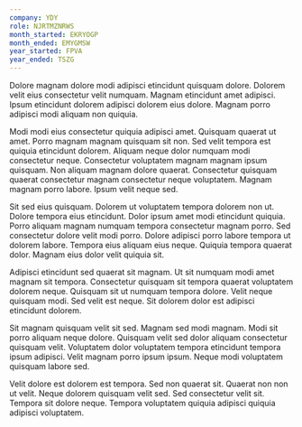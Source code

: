 ```yaml
---
company: YDY
role: NJRTMZNRWS
month_started: EKRYOGP
month_ended: EMYGMSW
year_started: FPVA
year_ended: TSZG
---
```


Dolore magnam dolore modi adipisci etincidunt quisquam dolore. Dolorem velit eius consectetur velit numquam. Magnam etincidunt amet adipisci. Ipsum etincidunt dolorem adipisci dolorem eius dolore. Magnam porro adipisci modi aliquam non quiquia.

Modi modi eius consectetur quiquia adipisci amet. Quisquam quaerat ut amet. Porro magnam magnam quisquam sit non. Sed velit tempora est quiquia etincidunt dolorem. Aliquam neque dolor numquam modi consectetur neque. Consectetur voluptatem magnam magnam ipsum quisquam. Non aliquam magnam dolore quaerat. Consectetur quisquam quaerat consectetur magnam consectetur neque voluptatem. Magnam magnam porro labore. Ipsum velit neque sed.

Sit sed eius quisquam. Dolorem ut voluptatem tempora dolorem non ut. Dolore tempora eius etincidunt. Dolor ipsum amet modi etincidunt quiquia. Porro aliquam magnam numquam tempora consectetur magnam porro. Sed consectetur dolore velit modi porro. Dolore adipisci porro labore tempora ut dolorem labore. Tempora eius aliquam eius neque. Quiquia tempora quaerat dolor. Magnam eius dolor velit quiquia sit.

Adipisci etincidunt sed quaerat sit magnam. Ut sit numquam modi amet magnam sit tempora. Consectetur quisquam sit tempora quaerat voluptatem dolorem neque. Quisquam sit ut numquam tempora dolore. Velit neque quisquam modi. Sed velit est neque. Sit dolorem dolor est adipisci etincidunt dolorem.

Sit magnam quisquam velit sit sed. Magnam sed modi magnam. Modi sit porro aliquam neque dolore. Quisquam velit sed dolor aliquam consectetur quisquam velit. Voluptatem dolor voluptatem tempora etincidunt tempora ipsum adipisci. Velit magnam porro ipsum ipsum. Neque modi voluptatem quisquam labore sed.

Velit dolore est dolorem est tempora. Sed non quaerat sit. Quaerat non non ut velit. Neque dolorem quisquam velit sed. Sed consectetur velit sit. Tempora sit dolore neque. Tempora voluptatem quiquia adipisci quiquia adipisci voluptatem.
    